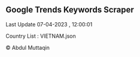 

## Google Trends Keywords Scraper 
 
Last Update 07-04-2023 , 12:00:01

Country List :
VIETNAM.json



© Abdul Muttaqin 
